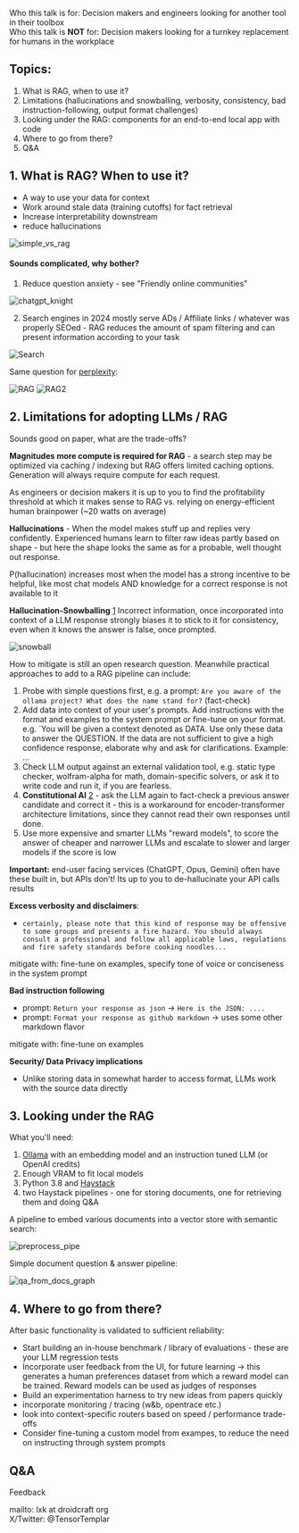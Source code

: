 
Who this talk is for: Decision makers and engineers looking for another tool in their toolbox  
Who this talk is **NOT** for: Decision makers looking for a turnkey replacement for humans in the workplace
 
## Topics:
1. What is RAG, when to use it?
2. Limitations (hallucinations and snowballing, verbosity, consistency, bad instruction-following, output format challenges)
3. Looking under the RAG: components for an end-to-end local app with code
4. Where to go from there?
5. Q&A 



## 1. What is RAG? When to use it?

- A way to use your data for context
- Work around stale data (training cutoffs) for fact retrieval
- Increase interpretability downstream 
- reduce hallucinations

![simple_vs_rag](simple_vs_rag.png)


#### Sounds complicated, why bother?

1. Reduce question anxiety - see "Friendly online communities"

![chatgpt_knight](chatgpt_knight.jpeg)



2. Search engines in 2024 mostly serve ADs / Affiliate links / whatever was properly SEOed - RAG reduces the amount of spam filtering and can present information according to your task

![Search](google.png)

Same question for [perplexity](http://perplexity.ai):

![RAG](RAG.png)
![RAG2](RAG2.png)





## 2. Limitations for adopting LLMs / RAG

Sounds good on paper, what are the trade-offs?

**Magnitudes more compute is required for RAG** - a search step may be optimized via caching / indexing but RAG offers limited caching options. Generation will always require compute for each request.

As engineers or decision makers it is up to you to find the profitability threshold at which it makes sense to RAG vs. relying on energy-efficient human brainpower (~20 watts on average)

**Hallucinations** - When the model makes stuff up and replies very confidently. Experienced humans learn to filter raw ideas partly based on shape - but here the shape looks the same as for a probable, well thought out response.

P(hallucination) increases most when the model has a strong incentive to be helpful, like most chat models AND knowledge for a correct response is not available to it

**Hallucination-Snowballing** [1](https://arxiv.org/abs/2305.13534) Incorrect information, once incorporated into context of a LLM response strongly biases it to stick to it for consistency, even when it knows the answer is false, once prompted. 

![snowball](hallucination_snowball.png)

How to mitigate is still an open research question. Meanwhile practical approaches to add to a RAG pipeline can include:
  1. Probe with simple questions first, e.g. a prompt: `Are you aware of the ollama project? What does the name stand for?` (fact-check)
  2. Add data into context of your user's prompts. Add instructions with the format and examples to the system prompt or fine-tune on your format. e.g.  `You will be given a context denoted as DATA. Use only these data to answer the QUESTION. If the data are not sufficient to give a high confidence response, elaborate why and ask for clarifications. Example: ...
  3. Check LLM output against an external validation tool, e.g. static type checker, wolfram-alpha for math, domain-specific solvers, or ask it to write code and run it, if you are fearless.
  4. **Constitutional AI** [2](https://arxiv.org/abs/2212.08073) - ask the LLM again to fact-check a previous answer candidate and correct it - this is a workaround for encoder-transformer architecture limitations, since they cannot read their own responses until done. 
  5. Use more expensive and smarter LLMs "reward models", to score the answer of cheaper and narrower LLMs and escalate to slower and larger models if the score is low

**Important:** end-user facing services (ChatGPT, Opus, Gemini) often have these built in, but APIs don't! Its up to you to de-hallucinate your API calls results

**Excess verbosity and disclaimers**:
- `certainly, please note that this kind of response may be offensive to some groups and presents a fire hazard. You should always consult a professional and follow all applicable laws, regulations and fire safety standards before cooking noodles...`

mitigate with: fine-tune on examples, specify tone of voice or conciseness in the system prompt

**Bad instruction following**
- prompt: `Return your response as json` -> `Here is the JSON: ....`
- prompt: `Format your response as github markdown` -> uses some other markdown flavor

mitigate with: fine-tune on examples

**Security/ Data Privacy implications**
- Unlike storing data in somewhat harder to access format, LLMs work with the source data directly



## 3. Looking under the RAG


What you'll need:
1. [Ollama](https://hub.docker.com/r/ollama/ollama#!) with an embedding model and an instruction tuned LLM (or OpenAI credits)
2. Enough VRAM to fit local models
3. Python 3.8 and [Haystack](https://haystack.deepset.ai/overview/intro)
4. two Haystack pipelines - one for storing documents, one for retrieving them and doing Q&A


A pipeline to embed various documents into a vector store with semantic search:

![preprocess_pipe](.preprocessing_pipe.png)




Simple document question & answer pipeline:

![qa_from_docs_graph](.qa_from_docs.png)




## 4. Where to go from there?

After basic functionality is validated to sufficient reliability:

- Start building an in-house benchmark / library of evaluations - these are your LLM regression tests
- Incorporate user feedback from the UI, for future learning -> this generates a human preferences dataset from which a reward model can be trained. Reward models can be used as judges of responses
- Build an experimentation harness to try new ideas from papers quickly
- incorporate monitoring / tracing (w&b, opentrace etc.)
- look into context-specific routers based on speed / performance trade-offs
- Consider fine-tuning a custom model from exampes, to reduce the need on instructing through system prompts



## Q&A

Feedback

mailto: lxk at droidcraft org  
X/Twitter: @TensorTemplar
